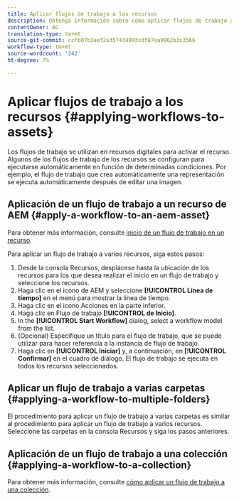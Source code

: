 ```yaml
---
title: Aplicar flujos de trabajo a los recursos
description: Obtenga información sobre cómo aplicar flujos de trabajo a recursos, carpetas y colecciones en Recursos Adobe Experience Manager.
contentOwner: AG
translation-type: tm+mt
source-git-commit: ccfb07b3aef2e357434993cdf87ea9962b3c3566
workflow-type: tm+mt
source-wordcount: '242'
ht-degree: 7%

---
```



# Aplicar flujos de trabajo a los recursos {#applying-workflows-to-assets}

Los flujos de trabajo se utilizan en recursos digitales para activar el recurso. Algunos de los flujos de trabajo de los recursos se configuran para ejecutarse automáticamente en función de determinadas condiciones. Por ejemplo, el flujo de trabajo que crea automáticamente una representación se ejecuta automáticamente después de editar una imagen.

## Aplicación de un flujo de trabajo a un recurso de AEM {#apply-a-workflow-to-an-aem-asset}

Para obtener más información, consulte [inicio de un flujo de trabajo en un recurso](/help/assets/manage-digital-assets.md#starting-a-workflow-on-an-asset).

Para aplicar un flujo de trabajo a varios recursos, siga estos pasos:

1. Desde la consola Recursos, desplácese hasta la ubicación de los recursos para los que desea realizar el inicio en un flujo de trabajo y seleccione los recursos.
1. Haga clic en el icono de AEM y seleccione **[!UICONTROL Línea de tiempo]** en el menú para mostrar la línea de tiempo.
1. Haga clic en el icono Acciones en la parte inferior.
1. Haga clic en Flujo de trabajo **[!UICONTROL de Inicio]**.
1. In the **[!UICONTROL Start Workflow]** dialog, select a workflow model from the list.
1. (Opcional) Especifique un título para el flujo de trabajo, que se puede utilizar para hacer referencia a la instancia de flujo de trabajo.
1. Haga clic en **[!UICONTROL Iniciar]** y, a continuación, en **[!UICONTROL Confirmar]** en el cuadro de diálogo. El flujo de trabajo se ejecuta en todos los recursos seleccionados.

## Aplicar un flujo de trabajo a varias carpetas {#applying-a-workflow-to-multiple-folders}

El procedimiento para aplicar un flujo de trabajo a varias carpetas es similar al procedimiento para aplicar un flujo de trabajo a varios recursos. Seleccione las carpetas en la consola Recursos y siga los pasos anteriores.

## Aplicación de un flujo de trabajo a una colección {#applying-a-workflow-to-a-collection}

Para obtener más información, consulte [cómo aplicar un flujo de trabajo a una colección](/help/assets/manage-collections.md#run-a-workflow-on-a-collection).
